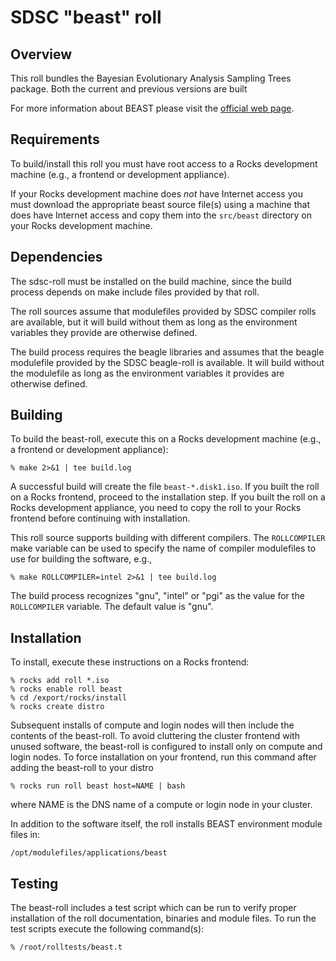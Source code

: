 # SDSC "beast" roll

## Overview

This roll bundles the Bayesian Evolutionary Analysis Sampling Trees package.
Both the current and previous versions are built

For more information about BEAST please visit the <a
href="http://beast.bio.ed.ac.uk/Main_Page" target="_blank">official web page</a>.


## Requirements

To build/install this roll you must have root access to a Rocks development
machine (e.g., a frontend or development appliance).

If your Rocks development machine does *not* have Internet access you must
download the appropriate beast source file(s) using a machine that does have
Internet access and copy them into the `src/beast` directory on your Rocks
development machine.


## Dependencies

The sdsc-roll must be installed on the build machine, since the build process
depends on make include files provided by that roll.

The roll sources assume that modulefiles provided by SDSC compiler
rolls are available, but it will build without them as long as the environment
variables they provide are otherwise defined.

The build process requires the beagle libraries and assumes that the beagle
modulefile provided by the SDSC beagle-roll is available.  It will build without
the modulefile as long as the environment variables it provides are otherwise
defined.




## Building

To build the beast-roll, execute this on a Rocks development
machine (e.g., a frontend or development appliance):

```shell
% make 2>&1 | tee build.log
```

A successful build will create the file `beast-*.disk1.iso`.  If you built the
roll on a Rocks frontend, proceed to the installation step. If you built the
roll on a Rocks development appliance, you need to copy the roll to your Rocks
frontend before continuing with installation.

This roll source supports building with different compilers.
The `ROLLCOMPILER` make variable can be used to specify the name of compiler
modulefiles to use for building the software, e.g.,

```shell
% make ROLLCOMPILER=intel 2>&1 | tee build.log
```

The build process recognizes "gnu", "intel" or "pgi" as the value for the
`ROLLCOMPILER` variable.  The default value is "gnu".


## Installation

To install, execute these instructions on a Rocks frontend:

```shell
% rocks add roll *.iso
% rocks enable roll beast
% cd /export/rocks/install
% rocks create distro
```

Subsequent installs of compute and login nodes will then include the contents
of the beast-roll.  To avoid cluttering the cluster frontend with unused
software, the beast-roll is configured to install only on compute and
login nodes. To force installation on your frontend, run this command after
adding the beast-roll to your distro

```shell
% rocks run roll beast host=NAME | bash
```

where NAME is the DNS name of a compute or login node in your cluster.

In addition to the software itself, the roll installs BEAST environment module
files in:

```shell
/opt/modulefiles/applications/beast
```


## Testing

The beast-roll includes a test script which can be run to verify proper
installation of the roll documentation, binaries and module files. To run
the test scripts execute the following command(s):

```shell
% /root/rolltests/beast.t 
```

